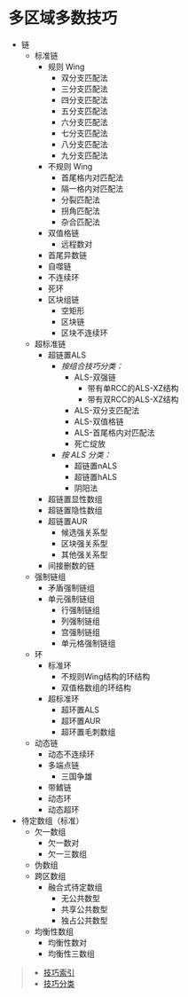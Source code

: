 # 多区域多数技巧

- 链
  - 标准链
    - 规则 Wing
      - 双分支匹配法
      - 三分支匹配法
      - 四分支匹配法
      - 五分支匹配法
      - 六分支匹配法
      - 七分支匹配法
      - 八分支匹配法
      - 九分支匹配法
    - 不规则 Wing
      - 首尾格内对匹配法
      - 隔一格内对匹配法
      - 分裂匹配法
      - 拐角匹配法
      - 杂合匹配法
    - 双值格链
      - 远程数对
    - 首尾异数链
    - 自噬链
    - 不连续环
    - 死环
    - 区块组链
      - 空矩形
      - 区块链
      - 区块不连续环
  - 超标准链
    - 超链置ALS
      - _按组合技巧分类：_
        - ALS-双强链
          - 带有单RCC的ALS-XZ结构
          - 带有双RCC的ALS-XZ结构
        - ALS-双分支匹配法
        - ALS-双值格链
        - ALS-首尾格内对匹配法
        - 死亡绽放
      - _按 ALS 分类：_
        - 超链置nALS
        - 超链置hALS
        - 阴阳法
    - 超链置显性数组
    - 超链置隐性数组
    - 超链置AUR
      - 候选强关系型
      - 区块强关系型
      - 其他强关系型
    - 间接删数的链
  - 强制链组
    - 矛盾强制链组
    - 单元强制链组
      - 行强制链组
      - 列强制链组
      - 宫强制链组
      - 单元格强制链组
  - 环
    - 标准环
      - 不规则Wing结构的环结构
      - 双值格数组的环结构
    - 超标准环
      - 超环置ALS
      - 超环置AUR
      - 超环置毛刺数组
  - 动态链
    - 动态不连续环
    - 多端点链
      - 三国争雄
    - 带鳍链
    - 动态环
    - 动态超环
- 待定数组（标准）
  - 欠一数组
    - 欠一数对
    - 欠一三数组
  - 伪数组
  - 跨区数组
    - 融合式待定数组
      - 无公共数型
      - 共享公共数型
      - 独占公共数型
  - 均衡性数组
    - 均衡性数对
    - 均衡性三数组

> - [技巧索引](../../../README.md)
> - [技巧分类](../../README.md)


